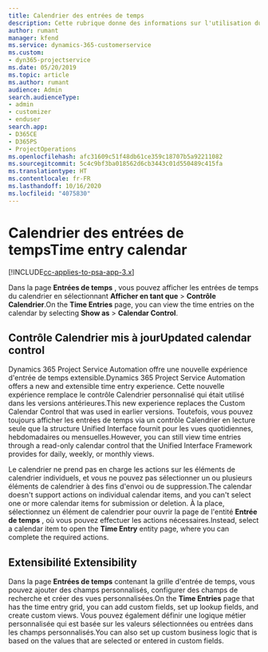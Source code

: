 ```yaml
---
title: Calendrier des entrées de temps
description: Cette rubrique donne des informations sur l'utilisation du calendrier des entrées de temps.
author: rumant
manager: kfend
ms.service: dynamics-365-customerservice
ms.custom:
- dyn365-projectservice
ms.date: 05/20/2019
ms.topic: article
ms.author: rumant
audience: Admin
search.audienceType:
- admin
- customizer
- enduser
search.app:
- D365CE
- D365PS
- ProjectOperations
ms.openlocfilehash: afc31609c51f48db61ce359c18707b5a92211082
ms.sourcegitcommit: 5c4c9bf3ba018562d6cb3443c01d550489c415fa
ms.translationtype: HT
ms.contentlocale: fr-FR
ms.lasthandoff: 10/16/2020
ms.locfileid: "4075830"
---
```

# <a name="time-entry-calendar"></a><span data-ttu-id="d61c7-103">Calendrier des entrées de temps</span><span class="sxs-lookup"><span data-stu-id="d61c7-103">Time entry calendar</span></span>

[!INCLUDE[cc-applies-to-psa-app-3.x](../includes/cc-applies-to-psa-app-3x.md)]

<span data-ttu-id="d61c7-104">Dans la page **Entrées de temps** , vous pouvez afficher les entrées de temps du calendrier en sélectionnant **Afficher en tant que** \> **Contrôle Calendrier**.</span><span class="sxs-lookup"><span data-stu-id="d61c7-104">On the **Time Entries** page, you can view the time entries on the calendar by selecting **Show as** \> **Calendar Control**.</span></span>

## <a name="updated-calendar-control"></a><span data-ttu-id="d61c7-105">Contrôle Calendrier mis à jour</span><span class="sxs-lookup"><span data-stu-id="d61c7-105">Updated calendar control</span></span>

<span data-ttu-id="d61c7-106">Dynamics 365 Project Service Automation offre une nouvelle expérience d'entrée de temps extensible.</span><span class="sxs-lookup"><span data-stu-id="d61c7-106">Dynamics 365 Project Service Automation offers a new and extensible time entry experience.</span></span> <span data-ttu-id="d61c7-107">Cette nouvelle expérience remplace le contrôle Calendrier personnalisé qui était utilisé dans les versions antérieures.</span><span class="sxs-lookup"><span data-stu-id="d61c7-107">This new experience replaces the Custom Calendar Control that was used in earlier versions.</span></span> <span data-ttu-id="d61c7-108">Toutefois, vous pouvez toujours afficher les entrées de temps via un contrôle Calendrier en lecture seule que la structure Unified Interface fournit pour les vues quotidiennes, hebdomadaires ou mensuelles.</span><span class="sxs-lookup"><span data-stu-id="d61c7-108">However, you can still view time entries through a read-only calendar control that the Unified Interface Framework provides for daily, weekly, or monthly views.</span></span>

<span data-ttu-id="d61c7-109">Le calendrier ne prend pas en charge les actions sur les éléments de calendrier individuels, et vous ne pouvez pas sélectionner un ou plusieurs éléments de calendrier à des fins d'envoi ou de suppression.</span><span class="sxs-lookup"><span data-stu-id="d61c7-109">The calendar doesn't support actions on individual calendar items, and you can't select one or more calendar items for submission or deletion.</span></span> <span data-ttu-id="d61c7-110">À la place, sélectionnez un élément de calendrier pour ouvrir la page de l'entité **Entrée de temps** , où vous pouvez effectuer les actions nécessaires.</span><span class="sxs-lookup"><span data-stu-id="d61c7-110">Instead, select a calendar item to open the **Time Entry** entity page, where you can complete the required actions.</span></span>

## <a name="extensibility"></a><span data-ttu-id="d61c7-111">Extensibilité </span><span class="sxs-lookup"><span data-stu-id="d61c7-111">Extensibility</span></span>

<span data-ttu-id="d61c7-112">Dans la page **Entrées de temps** contenant la grille d'entrée de temps, vous pouvez ajouter des champs personnalisés, configurer des champs de recherche et créer des vues personnalisées.</span><span class="sxs-lookup"><span data-stu-id="d61c7-112">On the **Time Entries** page that has the time entry grid, you can add custom fields, set up lookup fields, and create custom views.</span></span> <span data-ttu-id="d61c7-113">Vous pouvez également définir une logique métier personnalisée qui est basée sur les valeurs sélectionnées ou entrées dans les champs personnalisés.</span><span class="sxs-lookup"><span data-stu-id="d61c7-113">You can also set up custom business logic that is based on the values that are selected or entered in custom fields.</span></span>
